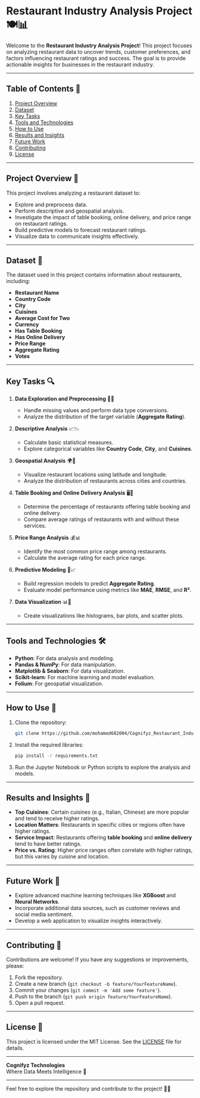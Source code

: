 # Restaurant Industry Analysis Project 🍽️📊

Welcome to the **Restaurant Industry Analysis Project**! This project focuses on analyzing restaurant data to uncover trends, customer preferences, and factors influencing restaurant ratings and success. The goal is to provide actionable insights for businesses in the restaurant industry.

---

## Table of Contents 📑
1. [Project Overview](#project-overview-)
2. [Dataset](#dataset-)
3. [Key Tasks](#key-tasks-)
4. [Tools and Technologies](#tools-and-technologies-)
5. [How to Use](#how-to-use-)
6. [Results and Insights](#results-and-insights-)
7. [Future Work](#future-work-)
8. [Contributing](#contributing-)
9. [License](#license-)

---

## Project Overview 🌟
This project involves analyzing a restaurant dataset to:
- Explore and preprocess data.
- Perform descriptive and geospatial analysis.
- Investigate the impact of table booking, online delivery, and price range on restaurant ratings.
- Build predictive models to forecast restaurant ratings.
- Visualize data to communicate insights effectively.

---

## Dataset 📂
The dataset used in this project contains information about restaurants, including:
- **Restaurant Name**
- **Country Code**
- **City**
- **Cuisines**
- **Average Cost for Two**
- **Currency**
- **Has Table Booking**
- **Has Online Delivery**
- **Price Range**
- **Aggregate Rating**
- **Votes**

---

## Key Tasks 🔍
1. **Data Exploration and Preprocessing** 🧹📂
   - Handle missing values and perform data type conversions.
   - Analyze the distribution of the target variable (**Aggregate Rating**).

2. **Descriptive Analysis** 📈📉
   - Calculate basic statistical measures.
   - Explore categorical variables like **Country Code**, **City**, and **Cuisines**.

3. **Geospatial Analysis** 🌍📍
   - Visualize restaurant locations using latitude and longitude.
   - Analyze the distribution of restaurants across cities and countries.

4. **Table Booking and Online Delivery Analysis** 🖥️🍴
   - Determine the percentage of restaurants offering table booking and online delivery.
   - Compare average ratings of restaurants with and without these services.

5. **Price Range Analysis** 💰📊
   - Identify the most common price range among restaurants.
   - Calculate the average rating for each price range.

6. **Predictive Modeling** 🤖📈
   - Build regression models to predict **Aggregate Rating**.
   - Evaluate model performance using metrics like **MAE**, **RMSE**, and **R²**.

7. **Data Visualization** 📊🎨
   - Create visualizations like histograms, bar plots, and scatter plots.

---

## Tools and Technologies 🛠️
- **Python**: For data analysis and modeling.
- **Pandas & NumPy**: For data manipulation.
- **Matplotlib & Seaborn**: For data visualization.
- **Scikit-learn**: For machine learning and model evaluation.
- **Folium**: For geospatial visualization.

---

## How to Use 🚀
1. Clone the repository:
   ```bash
   git clone https://github.com/mohamed682004/Cognifyz_Restaurant_Industry.git
   ```
2. Install the required libraries:
   ```bash
   pip install -r requirements.txt
   ```
3. Run the Jupyter Notebook or Python scripts to explore the analysis and models.

---

## Results and Insights 🌟
- **Top Cuisines**: Certain cuisines (e.g., Italian, Chinese) are more popular and tend to receive higher ratings.
- **Location Matters**: Restaurants in specific cities or regions often have higher ratings.
- **Service Impact**: Restaurants offering **table booking** and **online delivery** tend to have better ratings.
- **Price vs. Rating**: Higher price ranges often correlate with higher ratings, but this varies by cuisine and location.

---

## Future Work 🚀
- Explore advanced machine learning techniques like **XGBoost** and **Neural Networks**.
- Incorporate additional data sources, such as customer reviews and social media sentiment.
- Develop a web application to visualize insights interactively.

---

## Contributing 🤝
Contributions are welcome! If you have any suggestions or improvements, please:
1. Fork the repository.
2. Create a new branch (`git checkout -b feature/YourFeatureName`).
3. Commit your changes (`git commit -m 'Add some feature'`).
4. Push to the branch (`git push origin feature/YourFeatureName`).
5. Open a pull request.

---

## License 📄
This project is licensed under the MIT License. See the [LICENSE](LICENSE) file for details.

---

**Cognifyz Technologies**  
Where Data Meets Intelligence 🌟

---

Feel free to explore the repository and contribute to the project! 🚀🍴
